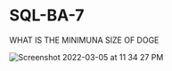 # SQL-BA-7
WHAT IS THE MINIMUNA SIZE OF DOGE


![Screenshot 2022-03-05 at 11 34 27 PM](https://user-images.githubusercontent.com/100821099/156895042-536b7087-6835-4ece-b0c9-7afde49e72b7.png)
